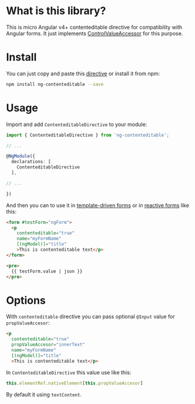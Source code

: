# What is this library?

This is micro Angular v4+ contenteditable directive for compatibility with Angular forms.
It just implements [ControlValueAccessor](https://angular.io/api/forms/ControlValueAccessor) for this purpose.

# Install

You can just copy and paste this [directive](src/index.ts) or install it from npm:

```bash
npm install ng-contenteditable --save
```

# Usage

Import and add `ContenteditableDirective` to your module:

```ts
import { ContenteditableDirective } from 'ng-contenteditable';

// ...

@NgModule({
  declarations: [
    ContenteditableDirective
  ],

// ...

})
```

And then you can to use it in [template-driven forms](https://angular.io/guide/forms) or in [reactive forms](https://angular.io/guide/reactive-forms) like this:

```html
<form #testForm="ngForm">
  <p
    contenteditable="true"
    name="myFormName"
    [(ngModel)]="title"
    >This is contenteditable text</p>
</form>

<pre>
  {{ testForm.value | json }}
</pre>
```

# Options

With `contenteditable` directive you can pass optional `@Input` value for `propValueAccesor`:

```html
<p
  contenteditable="true"
  propValueAccesor="innerText"
  name="myFormName"
  [(ngModel)]="title"
  >This is contenteditable text</p>
```

In `ContenteditableDirective` this value use like this:

```ts
this.elementRef.nativeElement[this.propValueAccesor]
```

By default it using `textContent`.
